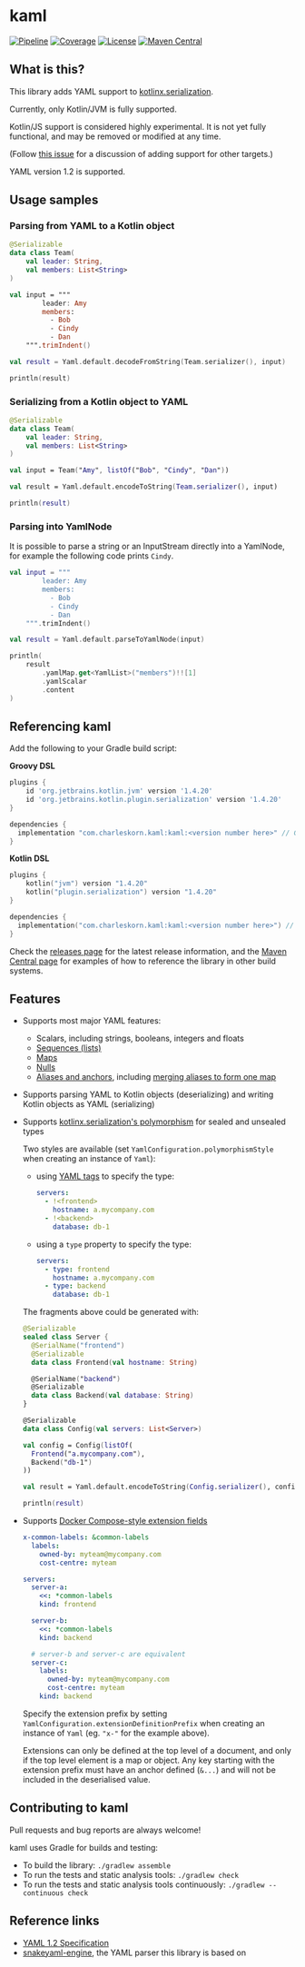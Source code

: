 # kaml

[![Pipeline](https://github.com/charleskorn/kaml/actions/workflows/build.yml/badge.svg)](https://github.com/charleskorn/kaml/actions/workflows/build.yml)
[![Coverage](https://img.shields.io/codecov/c/github/charleskorn/kaml.svg)](https://codecov.io/gh/charleskorn/kaml)
[![License](https://img.shields.io/github/license/charleskorn/kaml.svg)](https://opensource.org/licenses/Apache-2.0)
[![Maven Central](https://img.shields.io/maven-central/v/com.charleskorn.kaml/kaml.svg?label=maven%20central)](https://search.maven.org/search?q=g:%22com.charleskorn.kaml%22%20AND%20a:%22kaml%22)

## What is this?

This library adds YAML support to [kotlinx.serialization](https://github.com/Kotlin/kotlinx.serialization/).

Currently, only Kotlin/JVM is fully supported.

Kotlin/JS support is considered highly experimental. It is not yet fully functional, and may be removed or modified at any time.

(Follow [this issue](https://github.com/charleskorn/kaml/issues/232) for a discussion of adding support for other targets.)

YAML version 1.2 is supported.

## Usage samples

### Parsing from YAML to a Kotlin object

```kotlin
@Serializable
data class Team(
    val leader: String,
    val members: List<String>
)

val input = """
        leader: Amy
        members:
          - Bob
          - Cindy
          - Dan
    """.trimIndent()

val result = Yaml.default.decodeFromString(Team.serializer(), input)

println(result)
```

### Serializing from a Kotlin object to YAML

```kotlin
@Serializable
data class Team(
    val leader: String,
    val members: List<String>
)

val input = Team("Amy", listOf("Bob", "Cindy", "Dan"))

val result = Yaml.default.encodeToString(Team.serializer(), input)

println(result)
```

### Parsing into YamlNode

It is possible to parse a string or an InputStream directly into a YamlNode, for example
the following code prints `Cindy`.
```kotlin
val input = """
        leader: Amy
        members:
          - Bob
          - Cindy
          - Dan
    """.trimIndent()

val result = Yaml.default.parseToYamlNode(input)

println(
    result
        .yamlMap.get<YamlList>("members")!![1]
        .yamlScalar
        .content
)
```

## Referencing kaml

Add the following to your Gradle build script:

**Groovy DSL**

```groovy
plugins {
    id 'org.jetbrains.kotlin.jvm' version '1.4.20'
    id 'org.jetbrains.kotlin.plugin.serialization' version '1.4.20'
}

dependencies {
  implementation "com.charleskorn.kaml:kaml:<version number here>" // Get the latest version number from https://github.com/charleskorn/kaml/releases/latest
}
```

**Kotlin DSL**

```kotlin
plugins {
    kotlin("jvm") version "1.4.20"
    kotlin("plugin.serialization") version "1.4.20"
}

dependencies {
  implementation("com.charleskorn.kaml:kaml:<version number here>") // Get the latest version number from https://github.com/charleskorn/kaml/releases/latest
}
```

Check the [releases page](https://github.com/charleskorn/kaml/releases) for the latest release information,
and the [Maven Central page](https://search.maven.org/artifact/com.charleskorn.kaml/kaml) for examples of how
to reference the library in other build systems.

## Features

* Supports most major YAML features:
  * Scalars, including strings, booleans, integers and floats
  * [Sequences (lists)](https://yaml.org/type/seq.html)
  * [Maps](https://yaml.org/type/map.html)
  * [Nulls](https://yaml.org/type/null.html)
  * [Aliases and anchors](https://yaml.org/spec/1.2/spec.html#id2765878), including [merging aliases to form one map](https://yaml.org/type/merge.html)

* Supports parsing YAML to Kotlin objects (deserializing) and writing Kotlin objects as YAML (serializing)

* Supports [kotlinx.serialization's polymorphism](https://github.com/Kotlin/kotlinx.serialization/blob/master/docs/polymorphism.md) for sealed and unsealed types

  Two styles are available (set `YamlConfiguration.polymorphismStyle` when creating an instance of `Yaml`):

  * using [YAML tags](https://yaml.org/spec/1.2/spec.html#id2761292) to specify the type:

    ```yaml
    servers:
      - !<frontend>
        hostname: a.mycompany.com
      - !<backend>
        database: db-1
    ```

  * using a `type` property to specify the type:

    ```yaml
    servers:
      - type: frontend
        hostname: a.mycompany.com
      - type: backend
        database: db-1
    ```

  The fragments above could be generated with:

  ```kotlin
  @Serializable
  sealed class Server {
    @SerialName("frontend")
    @Serializable
    data class Frontend(val hostname: String)

    @SerialName("backend")
    @Serializable
    data class Backend(val database: String)
  }

  @Serializable
  data class Config(val servers: List<Server>)

  val config = Config(listOf(
    Frontend("a.mycompany.com"),
    Backend("db-1")
  ))

  val result = Yaml.default.encodeToString(Config.serializer(), config)

  println(result)
  ```

* Supports [Docker Compose-style extension fields](https://medium.com/@kinghuang/docker-compose-anchors-aliases-extensions-a1e4105d70bd)

  ```yaml
  x-common-labels: &common-labels
    labels:
      owned-by: myteam@mycompany.com
      cost-centre: myteam

  servers:
    server-a:
      <<: *common-labels
      kind: frontend

    server-b:
      <<: *common-labels
      kind: backend

    # server-b and server-c are equivalent
    server-c:
      labels:
        owned-by: myteam@mycompany.com
        cost-centre: myteam
      kind: backend
  ```

  Specify the extension prefix by setting `YamlConfiguration.extensionDefinitionPrefix` when creating an instance of `Yaml` (eg. `"x-"` for the example above).

  Extensions can only be defined at the top level of a document, and only if the top level element is a map or object. Any key starting with the extension prefix must have an anchor defined (`&...`) and will not be included in the deserialised value.

## Contributing to kaml

Pull requests and bug reports are always welcome!

kaml uses Gradle for builds and testing:

* To build the library: `./gradlew assemble`
* To run the tests and static analysis tools: `./gradlew check`
* To run the tests and static analysis tools continuously: `./gradlew --continuous check`

## Reference links

* [YAML 1.2 Specification](http://yaml.org/spec/1.2/spec.html)
* [snakeyaml-engine](https://bitbucket.org/snakeyaml/snakeyaml-engine/wiki/Home), the YAML parser this library is based on
